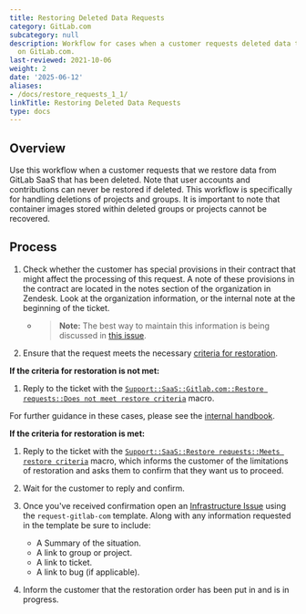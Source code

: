 ```yaml
---
title: Restoring Deleted Data Requests
category: GitLab.com
subcategory: null
description: Workflow for cases when a customer requests deleted data to be restored
  on GitLab.com.
last-reviewed: 2021-10-06
weight: 2
date: '2025-06-12'
aliases:
- /docs/restore_requests_1_1/
linkTitle: Restoring Deleted Data Requests
type: docs
---
```


## Overview

Use this workflow when a customer requests that we restore data from GitLab SaaS that has been deleted. Note that user accounts and contributions can never be restored if deleted. This workflow is specifically for handling deletions of projects and groups. It is important to note that container images stored within deleted groups or projects cannot be recovered.

## Process

1. Check whether the customer has special provisions in their contract that might affect the processing of this request. A note of these provisions in the contract are located in the notes section of the organization in Zendesk. Look at the organization information, or the internal note at the beginning of the ticket.
   - >**Note:** The best way to maintain this information is being discussed in [this issue](https://gitlab.com/gitlab-com/support/support-team-meta/-/issues/2944).
1. Ensure that the request meets the necessary [criteria for restoration](https://about.gitlab.com/support/gitlab-com-policies/#restoration-of-deleted-data).

**If the criteria for restoration is not met:**

1. Reply to the ticket with the [`Support::SaaS::Gitlab.com::Restore requests::Does not meet restore criteria`](https://gitlab.com/gitlab-com/support/zendesk-global/macros/-/blob/master/active/Support/SaaS/GitLab.com/Restore%20requests/Does%20not%20meet%20criteria.md?ref_type=heads) macro.

For further guidance in these cases, please see the [internal handbook](https://internal.gitlab.com/handbook/support/workflows/data-restore-request-exemptions).

**If the criteria for restoration is met:**

1. Reply to the ticket with the [`Support::SaaS::Restore requests::Meets restore criteria`](https://gitlab.com/gitlab-com/support/zendesk-global/macros/-/blob/master/active/Support/SaaS/GitLab.com/Restore%20requests/Meets%20criteria.md?ref_type=heads) macro, which informs the customer of the limitations of restoration and asks them to confirm that they want us to proceed.
1. Wait for the customer to reply and confirm.
1. Once you've received confirmation open an [Infrastructure Issue](https://gitlab.com/gitlab-com/gl-infra/infrastructure/issues/new?issuable_template=request-gitlab-com) using the `request-gitlab-com` template. Along with any information requested in the template be sure to include:

   - A Summary of the situation.
   - A link to group or project.
   - A link to ticket.
   - A link to bug (if applicable).
1. Inform the customer that the restoration order has been put in and is in progress.
